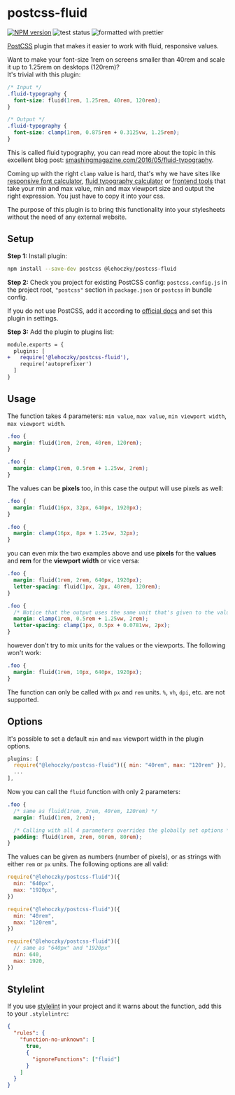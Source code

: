 # postcss-fluid

[![NPM version](https://img.shields.io/npm/v/@lehoczky/postcss-fluid.svg)](https://www.npmjs.com/package/@lehoczky/postcss-fluid)
![test status](https://github.com/lehoczky/postcss-fluid/workflows/Test/badge.svg)
![formatted with prettier](https://img.shields.io/badge/code_style-prettier-ff69b4.svg)

[PostCSS](https://github.com/postcss/postcss) plugin that makes it easier to work with fluid, responsive values.

Want to make your font-size 1rem on screens smaller than 40rem and scale it up to 1.25rem on desktops (120rem)?  
It's trivial with this plugin:

```css
/* Input */
.fluid-typography {
  font-size: fluid(1rem, 1.25rem, 40rem, 120rem);
}
```

```css
/* Output */
.fluid-typography {
  font-size: clamp(1rem, 0.875rem + 0.3125vw, 1.25rem);
}
```

This is called fluid typography, you can read more about the topic in this excellent blog post: [smashingmagazine.com/2016/05/fluid-typography](https://www.smashingmagazine.com/2016/05/fluid-typography/).

Coming up with the right `clamp` value is hard, that's why we have sites like [responsive font calculator](https://websemantics.uk/tools/responsive-font-calculator/), [fluid typography calculator](https://royalfig.github.io/fluid-typography-calculator/) or [frontend tools](https://lehoczky.github.io/frontend-tools/) that take your min and max value, min and max viewport size and output the right expression. You just have to copy it into your css.

The purpose of this plugin is to bring this functionality into your stylesheets without the need of any external website.

## Setup

**Step 1:** Install plugin:

```sh
npm install --save-dev postcss @lehoczky/postcss-fluid
```

**Step 2:** Check you project for existing PostCSS config: `postcss.config.js`
in the project root, `"postcss"` section in `package.json`
or `postcss` in bundle config.

If you do not use PostCSS, add it according to [official docs](https://github.com/postcss/postcss#usage)
and set this plugin in settings.

**Step 3:** Add the plugin to plugins list:

```diff
module.exports = {
  plugins: [
+   require('@lehoczky/postcss-fluid'),
    require('autoprefixer')
  ]
}
```

## Usage

The function takes 4 parameters: `min value`, `max value`, `min viewport width`, `max viewport width`.

```css
.foo {
  margin: fluid(1rem, 2rem, 40rem, 120rem);
}
```

```css
.foo {
  margin: clamp(1rem, 0.5rem + 1.25vw, 2rem);
}
```

The values can be **pixels** too, in this case the output will use pixels as well:

```css
.foo {
  margin: fluid(16px, 32px, 640px, 1920px);
}
```

```css
.foo {
  margin: clamp(16px, 8px + 1.25vw, 32px);
}
```

you can even mix the two examples above and use **pixels** for the **values** and **rem** for the **viewport width** or vice versa:

```css
.foo {
  margin: fluid(1rem, 2rem, 640px, 1920px);
  letter-spacing: fluid(1px, 2px, 40rem, 120rem);
}
```

```css
.foo {
  /* Notice that the output uses the same unit that's given to the value parameters */
  margin: clamp(1rem, 0.5rem + 1.25vw, 2rem);
  letter-spacing: clamp(1px, 0.5px + 0.0781vw, 2px);
}
```

however don't try to mix units for the values or the viewports. The following won't work:

```css
.foo {
  margin: fluid(1rem, 10px, 640px, 1920px);
}
```

The function can only be called with `px` and `rem` units. `%`, `vh`, `dpi`, etc. are not supported.

## Options

It's possible to set a default `min` and `max` viewport width in the plugin options.

```js
plugins: [
  require("@lehoczky/postcss-fluid")({ min: "40rem", max: "120rem" }),
  ...
],
```

Now you can call the `fluid` function with only 2 parameters:

```css
.foo {
  /* same as fluid(1rem, 2rem, 40rem, 120rem) */
  margin: fluid(1rem, 2rem);

  /* Calling with all 4 parameters overrides the globally set options */
  padding: fluid(1rem, 2rem, 60rem, 80rem);
}
```

The values can be given as numbers (number of pixels), or as strings with either `rem` or `px` units. The following options are all valid:

```js
require("@lehoczky/postcss-fluid")({
  min: "640px",
  max: "1920px",
})

require("@lehoczky/postcss-fluid")({
  min: "40rem",
  max: "120rem",
})

require("@lehoczky/postcss-fluid")({
  // same as "640px" and "1920px"
  min: 640,
  max: 1920,
})
```

## Stylelint

If you use [stylelint](https://stylelint.io/) in your project and it warns about the function, add this to your `.stylelintrc`:

```json
{
  "rules": {
    "function-no-unknown": [
      true,
      {
        "ignoreFunctions": ["fluid"]
      }
    ]
  }
}
```
